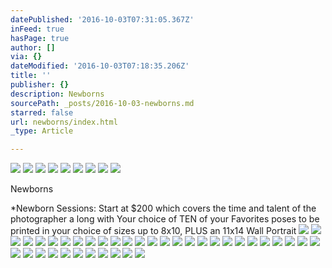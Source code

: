 ```yaml
---
datePublished: '2016-10-03T07:31:05.367Z'
inFeed: true
hasPage: true
author: []
via: {}
dateModified: '2016-10-03T07:18:35.206Z'
title: ''
publisher: {}
description: Newborns
sourcePath: _posts/2016-10-03-newborns.md
starred: false
url: newborns/index.html
_type: Article

---
```

![](https://the-grid-user-content.s3-us-west-2.amazonaws.com/a68414df-54be-4024-95fb-e7ae3f7979a3.jpg)
![](https://the-grid-user-content.s3-us-west-2.amazonaws.com/f6f8619f-2b46-49f3-ad8f-5caf987652bb.jpg)
![](https://the-grid-user-content.s3-us-west-2.amazonaws.com/7554a068-9ed0-4ed3-a6e5-14eb64333bb9.jpg)
![](https://the-grid-user-content.s3-us-west-2.amazonaws.com/f8a6e666-7d17-429f-b375-817d6703b8d8.jpg)
![](https://the-grid-user-content.s3-us-west-2.amazonaws.com/ff58b5a0-bd26-4e1c-8a03-938254b61844.jpg)
![](https://the-grid-user-content.s3-us-west-2.amazonaws.com/9279aa61-acd6-49a5-9fd2-3e8bd4fd3d9d.jpg)
![](https://the-grid-user-content.s3-us-west-2.amazonaws.com/f21d9928-9843-4e7f-ad1d-ec353cbc2c66.jpg)
![](https://the-grid-user-content.s3-us-west-2.amazonaws.com/180ef626-aa15-4137-aa81-45f36196fe1a.jpg)
![](https://the-grid-user-content.s3-us-west-2.amazonaws.com/78bdaae5-9266-4043-9664-e531193475de.jpg)

Newborns

\*Newborn Sessions: Start at $200 which covers the time and talent of the photographer a long with Your choice of TEN of your Favorites poses to be printed in your choice of sizes up to 8x10, PLUS an 11x14 Wall Portrait
![](https://the-grid-user-content.s3-us-west-2.amazonaws.com/52cb599a-826f-4b0e-8bce-081accef25d7.jpg)
![](https://imgflo.herokuapp.com/graph/2b2431f8e7ba7b0/5097db87798f340031fb519ad9bdeedb/croprotate.jpg?cropheight=2775&cropwidth=4146&degrees=0&input=https%3A%2F%2Fs3-us-west-2.amazonaws.com%2Fthe-grid-img%2Fp%2Fc9afc38913ea4a64c7dca8427a216ecc2b16f829.jpg&x=5&y=5)
![](https://the-grid-user-content.s3-us-west-2.amazonaws.com/8456a961-ed5c-4455-9f1b-ecab1e47a6cc.jpg)
![](https://the-grid-user-content.s3-us-west-2.amazonaws.com/ec5eecba-f162-4b1a-8bf4-5db7c06ce2f6.jpg)
![](https://s3-us-west-2.amazonaws.com/the-grid-img/p/d48cb410d5cce4656d0ee764b3024db2fa8ade17.jpg)
![](https://imgflo.herokuapp.com/graph/2b2431f8e7ba7b0/e48abafe9c41d843100d056c2a07a0d7/croprotate.jpg?cropheight=1106&cropwidth=923&degrees=0&input=https%3A%2F%2Fs3-us-west-2.amazonaws.com%2Fthe-grid-img%2Fp%2Fe43fa1551d2d04a80c46879c43d8de305c80bb96.jpg&x=0&y=13)
![](https://s3-us-west-2.amazonaws.com/the-grid-img/p/213b6fbd87feefa7006887239e652ef6722c8173.jpg)
![](https://s3-us-west-2.amazonaws.com/the-grid-img/p/462574e80b6a37df9b5075fcea4d4e897d0ca4e0.jpg)
![](https://s3-us-west-2.amazonaws.com/the-grid-img/p/411c32c6ee207558879b457904c242a786ad85d7.jpg)
![](https://the-grid-user-content.s3-us-west-2.amazonaws.com/81046895-4a26-464c-9ef1-06eba7359b75.jpg)
![](https://imgflo.herokuapp.com/graph/2b2431f8e7ba7b0/2e46eb036adcc65ac5e62a33459ffcce/croprotate.jpg?cropheight=1407&cropwidth=921&degrees=0&input=https%3A%2F%2Fs3-us-west-2.amazonaws.com%2Fthe-grid-img%2Fp%2F4a14a79d0e3a368a73aada6381360d42644f0860.jpg&x=2&y=0)
![](https://s3-us-west-2.amazonaws.com/the-grid-img/p/b4dfac2f2ce451be535c52c0474b3b63395f4877.jpg)
![](https://the-grid-user-content.s3-us-west-2.amazonaws.com/32e3b3ea-02ed-4c44-8215-8b43898fb84c.jpg)
![](https://imgflo.herokuapp.com/graph/2b2431f8e7ba7b0/3872cd8a36d8ebffbdbe040750e0d6ff/croprotate.jpg?cropheight=929&cropwidth=1388&degrees=0&input=https%3A%2F%2Fthe-grid-user-content.s3-us-west-2.amazonaws.com%2F4b078852-6324-4e59-859b-cdb57e7649f5.jpg&x=20&y=12)
![](https://imgflo.herokuapp.com/graph/2b2431f8e7ba7b0/be8a632988d93dcccf587ec9edde242a/croprotate.jpg?cropheight=929&cropwidth=1389&degrees=0&input=https%3A%2F%2Fthe-grid-user-content.s3-us-west-2.amazonaws.com%2F0190ee87-b86c-4629-a36a-d0df30a630e0.jpg&x=20&y=12)
![](https://imgflo.herokuapp.com/graph/2b2431f8e7ba7b0/62b39a1e40dce62d3de4a4dce912ffde/croprotate.jpg?cropheight=1407&cropwidth=926&degrees=0&input=https%3A%2F%2Fthe-grid-user-content.s3-us-west-2.amazonaws.com%2F23d6112e-4536-4a7f-9f47-839aa4058796.jpg&x=12&y=12)
![](https://imgflo.herokuapp.com/graph/2b2431f8e7ba7b0/92a388ac6c1081d3f13a6d3315c69538/croprotate.jpg?cropheight=1407&cropwidth=924&degrees=0&input=https%3A%2F%2Fthe-grid-user-content.s3-us-west-2.amazonaws.com%2Fc901bd29-3791-42db-9649-0cdeb876bed5.jpg&x=12&y=12)
![](https://imgflo.herokuapp.com/graph/2b2431f8e7ba7b0/308a593f384f32026f10427b8eef3a81/croprotate.jpg?cropheight=949&cropwidth=1388&degrees=0&input=https%3A%2F%2Fthe-grid-user-content.s3-us-west-2.amazonaws.com%2F6275073a-d8e7-4fc3-a152-3ccc986876e2.jpg&x=20&y=0)
![](https://the-grid-user-content.s3-us-west-2.amazonaws.com/56a21195-40cf-43cb-af04-e22d20c47878.jpg)
![](https://the-grid-user-content.s3-us-west-2.amazonaws.com/77bdd558-88bb-406c-aded-bcf881d98b55.jpg)
![](https://the-grid-user-content.s3-us-west-2.amazonaws.com/d8267d8a-9c0a-43c2-a551-3fc2b0f561bb.jpg)
![](https://the-grid-user-content.s3-us-west-2.amazonaws.com/2689e743-1835-4c96-a707-4c2a9b110405.jpg)
![](https://the-grid-user-content.s3-us-west-2.amazonaws.com/dc9da046-a5d4-4ccc-ae7c-bf2a1aae0bab.jpg)
![](https://the-grid-user-content.s3-us-west-2.amazonaws.com/585c25c2-3f45-4ffc-b332-e2cd79c9ca00.jpg)
![](https://the-grid-user-content.s3-us-west-2.amazonaws.com/f546a7ce-a469-4245-9cc0-423a142e17ed.jpg)
![](https://the-grid-user-content.s3-us-west-2.amazonaws.com/064b63d8-6670-46de-9181-ed12be67f438.jpg)
![](https://the-grid-user-content.s3-us-west-2.amazonaws.com/1c9d93a5-e84f-4b84-8401-d0a6059a20b5.jpg)
![](https://the-grid-user-content.s3-us-west-2.amazonaws.com/b2152c8e-a6b4-43df-a310-d838cc9b2f1d.jpg)
![](https://the-grid-user-content.s3-us-west-2.amazonaws.com/4d799324-09a3-4a1c-9c77-29847ce2bbf8.jpg)
![](https://the-grid-user-content.s3-us-west-2.amazonaws.com/4c65e331-39f2-477b-88b4-5216fcd5926b.jpg)
![](https://the-grid-user-content.s3-us-west-2.amazonaws.com/91b05a28-3343-404d-a2e0-d50ed83cb50b.jpg)
![](https://imgflo.herokuapp.com/graph/2b2431f8e7ba7b0/878146172bb8da8f593dc1e41f304d33/croprotate.jpg?cropheight=1175&cropwidth=1748&degrees=0&input=https%3A%2F%2Fthe-grid-user-content.s3-us-west-2.amazonaws.com%2F6fbe6a9f-ddab-447a-9ac7-4492e08e2cb1.jpg&x=0&y=2)
![](https://the-grid-user-content.s3-us-west-2.amazonaws.com/d60f0a56-a920-4716-a3eb-3affe6fa9270.jpg)
![](https://the-grid-user-content.s3-us-west-2.amazonaws.com/4c839792-ab38-4b4c-b32f-c47c74da5f47.jpg)
![](https://the-grid-user-content.s3-us-west-2.amazonaws.com/cae5f414-9f6f-4480-90ff-340758a3e40d.jpg)
![](https://the-grid-user-content.s3-us-west-2.amazonaws.com/b8327fa6-5476-437a-b28a-eb4528b9c645.jpg)
![](https://the-grid-user-content.s3-us-west-2.amazonaws.com/aa42d4fb-692a-4648-bec2-1b1c675f7981.jpg)
![](https://the-grid-user-content.s3-us-west-2.amazonaws.com/0f2f7feb-b9eb-4f57-976e-b5862f1268b8.jpg)